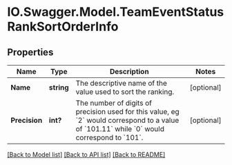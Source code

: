 # IO.Swagger.Model.TeamEventStatusRankSortOrderInfo
## Properties

Name | Type | Description | Notes
------------ | ------------- | ------------- | -------------
**Name** | **string** | The descriptive name of the value used to sort the ranking. | [optional] 
**Precision** | **int?** | The number of digits of precision used for this value, eg &#x60;2&#x60; would correspond to a value of &#x60;101.11&#x60; while &#x60;0&#x60; would correspond to &#x60;101&#x60;. | [optional] 

[[Back to Model list]](../README.md#documentation-for-models) [[Back to API list]](../README.md#documentation-for-api-endpoints) [[Back to README]](../README.md)

